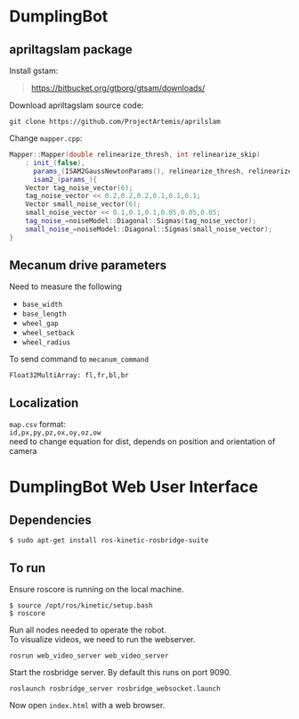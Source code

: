 # DumplingBot

## apriltagslam package
Install gstam:  
>https://bitbucket.org/gtborg/gtsam/downloads/  

Download apriltagslam source code:
```
git clone https://github.com/ProjectArtemis/aprilslam
```
Change `mapper.cpp`:  
```C++
Mapper::Mapper(double relinearize_thresh, int relinearize_skip)
    : init_(false),
      params_(ISAM2GaussNewtonParams(), relinearize_thresh, relinearize_skip),
      isam2_(params_){
	Vector tag_noise_vector(6);
	tag_noise_vector << 0.2,0.2,0.2,0.1,0.1,0.1;
	Vector small_noise_vector(6);
	small_noise_vector << 0.1,0.1,0.1,0.05,0.05,0.05;
	tag_noise_=noiseModel::Diagonal::Sigmas(tag_noise_vector);
	small_noise_=noiseModel::Diagonal::Sigmas(small_noise_vector);
}
```

## Mecanum drive parameters
Need to measure the following
* `base_width`
* `base_length`
* `wheel_gap`
* `wheel_setback`
* `wheel_radius`

To send command to `mecanum_command`  
```
Float32MultiArray: fl,fr,bl,br
```

## Localization 
`map.csv` format:  
`id,px,py,pz,ox,oy,oz,ow`  
need to change equation for dist, depends on position and orientation of camera

# DumplingBot Web User Interface

## Dependencies
```
$ sudo apt-get install ros-kinetic-rosbridge-suite
```

## To run
Ensure roscore is running on the local machine.

```
$ source /opt/ros/kinetic/setup.bash
$ roscore
```

Run all nodes needed to operate the robot.  
To visualize videos, we need to run the webserver.
```
rosrun web_video_server web_video_server
```
Start the rosbridge server. By default this runs on port 9090.

```
roslaunch rosbridge_server rosbridge_websocket.launch
```

Now open `index.html` with a web browser.
